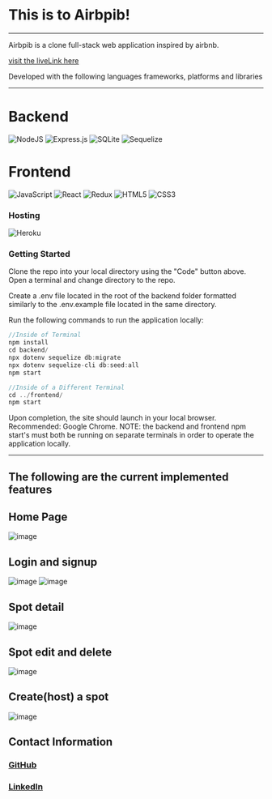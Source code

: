 # This is to Airbpib!
***
Airbpib is a clone full-stack web application inspired by airbnb. 

[visit the liveLink here](https://airbpibcpi.herokuapp.com/)

Developed with the following languages frameworks, platforms and libraries
***
# Backend

![NodeJS](https://img.shields.io/badge/node.js-6DA55F?style=for-the-badge&logo=node.js&logoColor=white) ![Express.js](https://img.shields.io/badge/express.js-%23404d59.svg?style=for-the-badge&logo=express&logoColor=%2361DAFB) ![SQLite](https://img.shields.io/badge/sqlite-%2307405e.svg?style=for-the-badge&logo=sqlite&logoColor=white) ![Sequelize](https://img.shields.io/badge/Sequelize-52B0E7?style=for-the-badge&logo=Sequelize&logoColor=white)

# Frontend

![JavaScript](https://img.shields.io/badge/javascript-%23323330.svg?style=for-the-badge&logo=javascript&logoColor=%23F7DF1E) ![React](https://img.shields.io/badge/react-%2320232a.svg?style=for-the-badge&logo=react&logoColor=%2361DAFB) ![Redux](https://img.shields.io/badge/redux-%23593d88.svg?style=for-the-badge&logo=redux&logoColor=white) ![HTML5](https://img.shields.io/badge/html5-%23E34F26.svg?style=for-the-badge&logo=html5&logoColor=white) ![CSS3](https://img.shields.io/badge/css3-%231572B6.svg?style=for-the-badge&logo=css3&logoColor=white)

### Hosting

![Heroku](https://img.shields.io/badge/heroku-%23430098.svg?style=for-the-badge&logo=heroku&logoColor=white)

### Getting Started

Clone the repo into your local directory using the "Code" button above. Open a terminal and change directory to the repo.

Create a .env file located in the root of the backend folder formatted similarly to the .env.example file located in the same directory.

Run the following commands to run the application locally:
```js
//Inside of Terminal
npm install
cd backend/
npx dotenv sequelize db:migrate
npx dotenv sequelize-cli db:seed:all
npm start

//Inside of a Different Terminal
cd ../frontend/
npm start
```
Upon completion, the site should launch in your local browser. Recommended: Google Chrome.
NOTE: the backend and frontend npm start's must both be running on separate terminals in order to operate the application locally.
***

## The following are the current implemented features

## Home Page
![image](https://cis3110fall2021pi.s3.us-west-1.amazonaws.com/aAMod5ProFiles/landingpage.png)


## Login and signup 
![image](https://cis3110fall2021pi.s3.us-west-1.amazonaws.com/aAMod5ProFiles/login.png)
![image](https://cis3110fall2021pi.s3.us-west-1.amazonaws.com/aAMod5ProFiles/signup.png)


## Spot detail
![image](https://cis3110fall2021pi.s3.us-west-1.amazonaws.com/aAMod5ProFiles/singlespotpage.png)



## Spot edit and delete
![image](https://cis3110fall2021pi.s3.us-west-1.amazonaws.com/aAMod5ProFiles/deletespot.png)



## Create(host) a spot
![image](https://cis3110fall2021pi.s3.us-west-1.amazonaws.com/aAMod5ProFiles/hostspot.png)



## Contact Information 

### [GitHub](https://github.com/CasstielP)

### [LinkedIn](www.linkedin.com/in/casstiel-pi)






